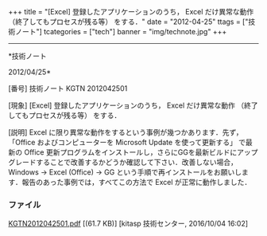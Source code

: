 ﻿+++
title = "[Excel] 登録したアプリケーションのうち， Excel だけ異常な動作 （終了してもプロセスが残る等） をする．"
date = "2012-04-25"
ttags = ["技術ノート"]
tcategories = ["tech"]
banner = "img/technote.jpg"
+++

-----------------------------------------------------------------------------------------------------------------------------

*技術ノート

2012/04/25*


[番号]
技術ノート KGTN 2012042501

[現象]
[Excel] 登録したアプリケーションのうち， Excel だけ異常な動作
（終了してもプロセスが残る等） をする．

[説明]
Excel に限り異常な動作をするという事例が幾つかあります．先ず， 「Office
およびコンピューターを Microsoft Update を使って更新する」 で最新の
Office
更新プログラムをインストールし，さらにGGを最新ビルドにアップグレードすることで改善するかどうか確認して下さい．改善しない場合，
Windows → Excel (Office) → GG
という手順で再インストールをお願いします．報告のあった事例では，すべてこの方法で
Excel が正常に動作しました．


### ファイル

 
 


[KGTN2012042501.pdf](http://techreport.kitasp.net/attachments/download/2994/KGTN2012042501.pdf)
 [(61.7 KB)] [kitasp 技術センター, 2016/10/04
16:02]


 


 

